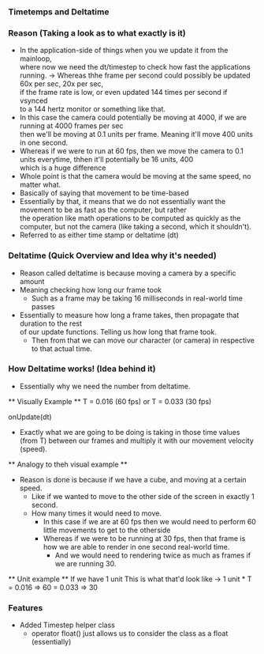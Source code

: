 ### Timetemps and Deltatime

### Reason (Taking a look as to what exactly is it)
- In the application-side of things when you we update it from the mainloop, \
    where now we need the dt/timestep to check how fast the applications running.
    -> Whereas thhe frame per second could possibly be updated 60x per sec, 20x per sec, \
        if the frame rate is low, or even updated 144 times per second if vsynced \
        to a 144 hertz monitor or something like that.
- In this case the camera could potentially be moving at 4000, if we are running at 4000 frames per sec \
    then we'll be moving at 0.1 units per frame. Meaning it'll move 400 units in one second.
- Whereas if we were to run at 60 fps, then we move the camera to 0.1 units everytime, thhen it'll potentially be 16 units, 400 \
    which is a huge difference
- Whole point is that the camera would be moving at the same speed, no matter what.
- Basically of saying that movement to be time-based
- Essentially by that, it means that we do not essentially want the movement to be as fast as the computer, but rather \
    the operation like math operations to be computed as quickly as the computer, but not the camera (like taking a second, which it shouldn't).
- Referred to as either time stamp or deltatime (dt)

### Deltatime (Quick Overview and Idea why it's needed)
- Reason called deltatime is because moving a camera by a specific amount
- Meaning checking how long our frame took
    - Such as a frame may be taking 16 milliseconds in real-world time passes
- Essentially to measure how long a frame takes, then propagate that duration to the rest \
    of our update functions. Telling us how long that  frame took.
    - Then from that we can move our character (or camera) in respective to that actual time.

### How Deltatime works! (Idea behind it)
- Essentially why we need the number from deltatime.

** Visually Example **
T = 0.016 (60 fps) or T = 0.033 (30 fps)

onUpdate(dt)

- Exactly what we are going to be doing is taking in those time values (from T) between our frames and multiply it with our movement velocity (speed).

** Analogy to theh visual example **
- Reason is done is because if we have a cube, and moving at a certain speed.
    - Like if we wanted to move to the other side of the screen in exactly 1 second.
    - How many times it would need to move.
        - In this case if we are at 60 fps then we would need to perform 60 little movements to get to the otherside
        - Whereas if we were to be running at 30 fps, then that frame is how we are able to render in one second real-world time.
            - And we would need to rendering twice as much as frames if we are running 30.

** Unit example **
If we have 1 unit
This is what that'd look like -> 1 unit * T = 0.016 => 60
                                            = 0.033 => 30



### Features
- Added Timestep helper class
    - operator float() just allows us to consider the class as a float (essentially)